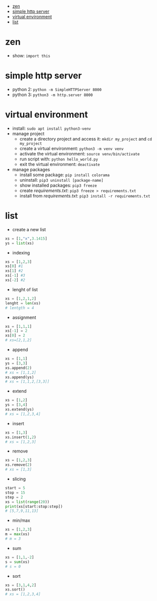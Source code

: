 - [zen](#zen)
- [simple http server](#simple-http-server)
- [virtual environment](#virtual-environment)
- [list](#list)

# zen

- show: `import this`

# simple http server

- python 2: `python -m SimpleHTTPServer 8000`
- python 3: `python3 -m http.server 8000`

# virtual environment

- install: `sudo apt install python3-venv`
- manage project
  - create a directory project and access it: `mkdir my_project` and `cd my_project`
  - create a virtual environment: `python3 -m venv venv`
  - activate the virtual environment: `source venv/bin/activate`
  - run script with: `python hello_world.py`
  - exit the virtual environment: `deactivate`
- manage packages
  - install some package: `pip install colorama`
  - uninstall: `pip3 uninstall [package-name]`
  - show installed packages: `pip3 freeze`
  - create _requirements.txt_: `pip3 freeze > requirements.txt`
  - install from _requirements.txt_: `pip3 install -r requirements.txt`

# list

- create a new list

```python
xs = [1,"x",3.1415]
ys = list(xs)
```

- indexing

```python
xs = [1,2,3]
xs[0] #1
xs[1] #2
xs[-1] #3
xs[-2] #2
```

- lenght of list

```python
xs = [1,2,1,2]
lenght = len(xs)
# lentgth = 4
```

- assignment

```python
xs = [1,1,1]
xs[-1] = 2
xs[0] = 2
# xs=[2,1,2]
```

- append

```python
xs = [1,1]
ys = [3,3]
xs.append(2)
# xs = [1,1,2]
xs.append(ys)
# xs = [1,1,2,[3,3]]
```

- extend

```python
xs = [1,2]
ys = [3,4]
xs.extend(ys)
# xs = [1,2,3,4]
```

- insert

```python
xs = [1,3]
xs.insert(1,2)
# xs = [1,2,3]
```

- remove

```python
xs = [1,2,3]
xs.remove(2)
# xs = [1,3]
```

- slicing

```python
start = 5
stop = 15
step = 2
xs = list(range(20))
print(xs[start:stop:step])
# [5,7,9,11,13]
```

- min/max

```python
xs = [1,2,3]
m = max(xs)
# m = 3
```

- sum

```python
xs = [1,1,-2]
s = sum(xs)
# s = 0
```

- sort

```python
xs = [3,1,4,2]
xs.sort()
# xs = [1,2,3,4]
```
